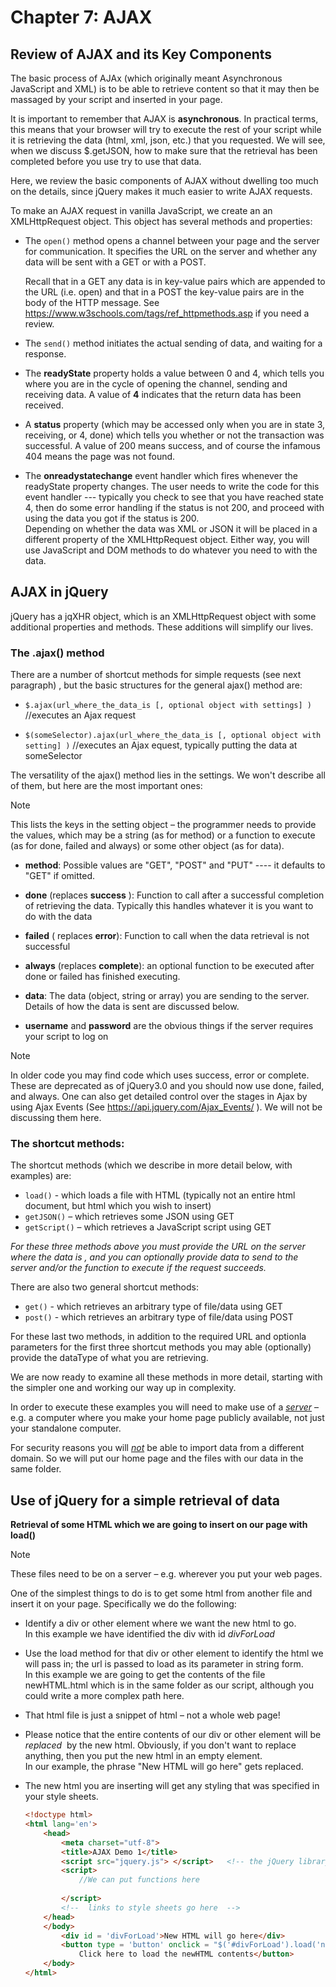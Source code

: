 # Chapter 7: AJAX

## Review of AJAX and its Key Components

The basic process of AJAx (which originally meant Asynchronous JavaScript and XML) is to be able to retrieve content so that it may then be massaged by your script and inserted in your page. 


It is important to remember that AJAX is **asynchronous**. In practical terms, this means that your browser will try to execute the rest of your script while it is retrieving the data (html, xml, json, etc.) that you requested. We will see, when we discuss $.getJSON, how to make sure that the retrieval has been completed before you use try to use that data. 

Here, we review the basic components of AJAX without dwelling too much on the details, since jQuery makes it much easier to write AJAX requests.

To make an AJAX request in vanilla JavaScript, we create an an XMLHttpRequest object. This object has several methods and properties:

- The `open()` method opens a channel between your page and the server for communication. It specifies the URL on the server and whether any data will be sent with a GET or with a POST.

    Recall that in a GET any data is in key-value pairs which are appended to the URL (i.e. open) and that in a POST the key-value pairs are in the body of the HTTP message. See https://www.w3schools.com/tags/ref_httpmethods.asp if you need a review.

- The `send()` method initiates the actual sending of data, and waiting for a response.

- The **readyState** property holds a value between 0 and 4, which tells you where you are in the cycle of opening the channel, sending and receiving data. A value of **4** indicates that the return data has been received.

- A **status** property (which may be accessed only when you are in state 3, receiving, or 4, done) which tells you whether or not the transaction was successful. A value of 200 means success, and of course the infamous 404 means the page was not found.

- The **onreadystatechange** event handler which fires whenever the readyState property changes. The user needs to write the code for this event handler --- typically you check to see that you have reached state 4, then do some error handling if the status is not 200, and proceed with using the data you got if the status is 200. <br>
Depending on whether the data was XML or JSON it will be placed in a different property of the XMLHttpRequest object. Either way, you will use JavaScript and DOM methods to do whatever you need to with the data.

## AJAX in jQuery

jQuery has a jqXHR object, which is an XMLHttpRequest object with some additional properties and methods. These additions will simplify our lives.


### The .ajax() method

There are a number of shortcut methods for simple requests (see next paragraph) , but the basic structures for the general ajax() method are:  

- `$.ajax(url_where_the_data_is [, optional object with settings] )` //executes an Ajax request

- `$(someSelector).ajax(url_where_the_data_is [, optional object with setting] )` //executes an Ajax equest, typically putting the data at someSelector  

The versatility of the ajax() method lies in the settings. We won't describe all of them, but here are the most important ones: 

> [!NOTE]
> This lists the keys in the setting object – the programmer needs to provide the values, which may be a string (as for method) or a function to execute (as for done, failed and always) or some other object (as for data).

- **method**: Possible values are "GET", "POST" and "PUT" ---- it defaults to "GET" if omitted.

- **done** (replaces **success** ): Function to call after a successful completion of retrieving the data. Typically this handles whatever it is you want to do with the data

- **failed** ( replaces **error**): Function to call when the data retrieval is not successful

- **always** (replaces **complete**): an optional function to be executed after done or failed has finished executing.

- **data**: The data (object, string or array) you are sending to the server. Details of how the data is sent are discussed below.

- **username** and **password** are the obvious things if the server requires your script to log on

> [!NOTE]
> In older code you may find code which uses success, error or complete. These are deprecated as of jQuery3.0 and you should now use done, failed, and always.
> One can also get detailed control over the stages in Ajax by using Ajax Events (See https://api.jquery.com/Ajax_Events/ ). We will not be discussing them here.

### The shortcut methods:

The shortcut methods (which we describe in more detail below, with examples) are:

- `load()` - which loads a file with HTML (typically not an entire html document, but html which you wish to insert)
- `getJSON()` – which retrieves some JSON using GET
- `getScript()` – which retrieves a JavaScript script using GET

_For these three methods above you must provide the URL on the server where the data is , and you can optionally provide data to send to the server and/or the function to execute if the request succeeds._

There are also two general shortcut methods:

- `get()` - which retrieves an arbitrary type of file/data using GET
- `post()` - which retrieves an arbitrary type of file/data using POST

For these last two methods, in addition to the required URL and optionla parameters for the first three shortcut methods you may able (optionally) provide the dataType of what you are retrieving.

We are now ready to examine all these methods in more detail, starting with the simpler one and working our way up in complexity.

In order to execute these examples you will need to make use of a <ins>_server_</ins> – e.g. a computer where you make your home page publicly available, not just your standalone computer.

For security reasons you will <ins>_not_</ins> be able to import data from a different domain. So we will put our home page and the files with our data in the same folder.

## Use of jQuery for a simple retrieval of data

**Retrieval of some HTML which we are going to insert on our page with load()**

> [!NOTE]
> These files need to be on a server – e.g. wherever you put your web pages.

One of the simplest things to do is to get some html from another file and insert it on your page. Specifically we do the following: 

- Identify a div or other element where we want the new html to go. <br>
  In this example we have identified the div with id _divForLoad_

- Use the load method for that div or other element to identify the html we will pass in; the url is passed to load as its parameter in string form. <br>
In this example we are going to get the contents of the file newHTML.html which is in the same folder as our script, although you could write a more complex path here.

- That html file is just a snippet of html – not a whole web page!

- Please notice that the entire contents of our div or other element will be _replaced_  by the new html. Obviously, if you don't want to replace anything, then you put the new html in an empty element. <br>
In our example, the phrase "New HTML will go here" gets replaced.

- The new html you are inserting will get any styling that was specified in your style sheets.

    ``` html
	<!doctype html>
	<html lang='en'>
		<head>
	  	    <meta charset="utf-8">
		    <title>AJAX Demo 1</title>
	     	<script src="jquery.js"> </script>   <!-- the jQuery library  -->
		    <script>
				//We can put functions here
		
		    </script>
	        <!--  links to style sheets go here  -->
	    </head>
	    </body>
	        <div id = 'divForLoad'>New HTML will go here</div>
			<button type = 'button' onclick = "$('#divForLoad').load('newHTML.html');">
			    Click here to load the newHTML contents</button>
		</body>
	</html>
``` 
